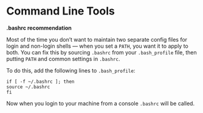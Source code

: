 # Command Line Tools #

**.bashrc recommendation**

Most of the time you don’t want to maintain two separate config files for login and non-login shells — when you set a `PATH`, you want it to apply to both. You can fix this by sourcing `.bashrc` from your `.bash_profile` file, then putting `PATH` and common settings in `.bashrc`. 
 
To do this, add the following lines to `.bash_profile`: 
``` 
if [ -f ~/.bashrc ]; then  
source ~/.bashrc  
fi
```

Now when you login to your machine from a console `.bashrc` will be called.

